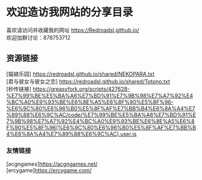 # 欢迎造访我网站的分享目录  
喜欢请访问并收藏我的网址 
<https://Redroadsl.github.io/>  
欢迎加群讨论：878753712  

## 资源链接  
[猫娘乐园]  <https://redroadsl.github.io/shared/NEKOPARA.txt>  
[君与彼女与彼女之恋]  <https://redroadsl.github.io/shared/Totono.txt>  
[秒传链接]  <https://greasyfork.org/scripts/427628-%E7%99%BE%E5%BA%A6%E7%BD%91%E7%9B%98%E7%A7%92%E4%BC%A0%E9%93%BE%E6%8E%A5%E6%8F%90%E5%8F%96-%E6%9C%80%E6%96%B0%E5%8F%AF%E7%BB%B4%E6%8A%A4%E7%89%88%E6%9C%AC/code/%E7%99%BE%E5%BA%A6%E7%BD%91%E7%9B%98%E7%A7%92%E4%BC%A0%E9%93%BE%E6%8E%A5%E6%8F%90%E5%8F%96(%E6%9C%80%E6%96%B0%E5%8F%AF%E7%BB%B4%E6%8A%A4%E7%89%88%E6%9C%AC).user.js>  

### 友情链接
[acgngames]<https://acgngames.net/>  
[ercygame]<https://ercygame.com/>  
